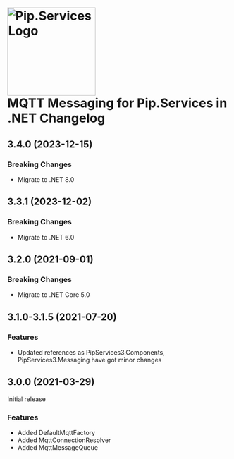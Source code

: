 # <img src="https://uploads-ssl.webflow.com/5ea5d3315186cf5ec60c3ee4/5edf1c94ce4c859f2b188094_logo.svg" alt="Pip.Services Logo" width="200"> <br/> MQTT Messaging for Pip.Services in .NET Changelog

## <a name="3.4.0"></a> 3.4.0 (2023-12-15)

### Breaking Changes
* Migrate to .NET 8.0

## <a name="3.3.1"></a> 3.3.1 (2023-12-02)

### Breaking Changes
* Migrate to .NET 6.0

## <a name="3.2.0"></a> 3.2.0 (2021-09-01)

### Breaking Changes
* Migrate to .NET Core 5.0

## <a name="3.1.0-3.1.5"></a> 3.1.0-3.1.5 (2021-07-20) 

### Features
* Updated references as PipServices3.Components, PipServices3.Messaging have got minor changes

## <a name="3.0.0"></a> 3.0.0 (2021-03-29)

Initial release

### Features

* Added DefaultMqttFactory
* Added MqttConnectionResolver
* Added MqttMessageQueue

